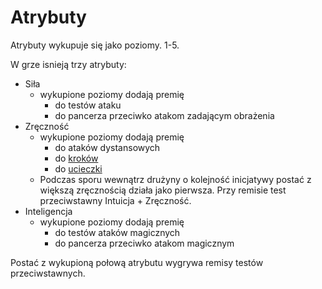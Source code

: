 # Atrybuty

Atrybuty wykupuje się jako poziomy. 1-5.

W grze isnieją trzy atrybuty:

* Siła
  * wykupione poziomy dodają premię
    * do testów ataku
    * do pancerza przeciwko atakom zadającym obrażenia
* Zręczność
  * wykupione poziomy dodają premię
    * do ataków dystansowych
    * do [kroków](docs/kroki.md)
    * do [ucieczki](docs/ucieczka.md)
  * Podczas sporu wewnątrz drużyny o kolejność inicjatywy postać z większą zręcznością działa jako pierwsza. Przy remisie test przeciwstawny Intuicja + Zręczność.
* Inteligencja
  * wykupione poziomy dodają premię
    * do testów ataków magicznych
    * do pancerza przeciwko atakom magicznym

Postać z wykupioną połową atrybutu wygrywa remisy testów przeciwstawnych.
